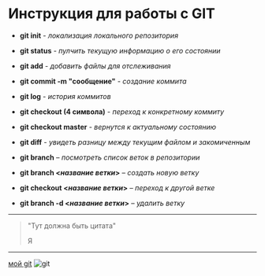 # Инструкция для работы с GIT

* **git init** - *локализация локального репозитория*

* **git status** - *пулчить текущую информацию о его состоянии*
* **git add** - *добавить файлы для отслеживания*
* **git commit -m "сообщение"** - *создание коммита* 
* **git log** - *история коммитов*
* **git checkout (4 символа)** - *переход к конкретному коммиту* 
* **git checkout master** - *вернутся к актуальному состоянию*
* **git diff** - *увидеть разницу между текущим файлом и закомиченным*
* **git branch** – *посмотреть список веток в репозитории*
* **git branch <*название ветки*>** – *создать новую ветку*
* **git checkout <*название ветки*>** – *переход к другой ветке*
* **git branch -d <*название ветки*>** – *удалить ветку*

---

>"Тут должна быть цитата"
>
>Я

---
[мой git](https://github.com/Ponki-Ponki)
![git](https://pngimg.com/uploads/github/github_PNG24.png)